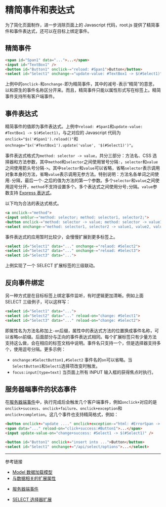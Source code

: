 # 精简事件和表达式

为了简化页面制作，进一步消除页面上的 Javascript 代码，root.js 提供了精简事件和事件表达式，还可以在目标上绑定事件。

## 精简事件

```html
<span id="Span1" data="...">...</span>
<input id="TextBox1" />
<button id="Button1" onclick-="reload: #Span1">Button</button>
<select id="Select1" onchange-="update-value: #TextBox1 -> $(#Select1)">
```

上例中的`onclick-`和`onchange-`即为精简事件，其中的减号`-`表示“精简”的意思，以和原生的事件名称区分开来。而且，精简事件只能以属性形式写在标签上。精简事件支持所有客户端事件。

## 事件表达式

精简事件的值即为事件表达式。上例中`reload: #Span1`和`update-value: #TextBox1 -> $(#Select1)`，与之对应的 Javascript 代码为 `onclick="$s('#Span1').reload()"`和`onchnage="$x('#TextBox1').update('value', '$(#Select1)')"`。

事件表达式格式为`method: selector -> value`，共分三部分：方法名、CSS 选择器和方法参数，其中`method`和`selector`之间使用冒号分隔`:`，`selector`和`value`之间使用箭头号分隔`->`。其中`selector`和`value`可以省略，省略`selector`表示调用对象本身的方法，省略`value`表示调用无参方法。特别说明：方法名各单词之间使用`-`分隔，最后一个`-`之后的值为方法的第一个参数。多个`selector`和`value`之间使用逗号分开，`method`不支持设置多个。多个表达式之间使用分号`;`分隔。`value`参数支持 [Express 表达式](/root.js/express.md)。

以下均为合法的表达式格式。

```html
<a onclick-="method">
<input onblur-="method: selector; method: selector1, selector2;">
<button onclick-="method: selector -> value; method: selector -> value1, value2;">
<select onchange-="method: selector1, selector2 -> value1, value2, value3;">
```

事件表达式的应用暂时比较少，会慢慢扩展到更多标签上。

```html
<select id="Select1" data="..." onchange-="relaod: #Select2">
<select id="Select2" data="..." onchange-="reload: #Select3">
<select id="Select3" data="...">
```

上例实现了一个 SELECT 扩展标签的三级联动。

## 反向事件绑定

另一种方式是在目标标签上绑定事件监听，有时逻辑更加清晰。例如上面 SELECT 三级例子，可以这样写：

```html
<select id="Select1" data="...">
<select id="Select2" data="..." reload-on="change: #Select1">
<select id="Select3" data="..." reload-on="change: #Select2">
```

即属性名为方法名称加上`-on`后缀，属性中的表达式方法的位置换成事件名称，可以省略`on`前缀。后面部分与正向的事件表达式相同。每个扩展标签只有少量方法支持这么做，会在相应的标签文档中说明。事件名只支持一个，但是选择器支持多个，使用逗号分隔。更多示例：

* `onchange:#SelectButton1,#Select2` 事件名的`on`可以省略。当`SelectButton1`和`Select1`选择项改变时触发。
* `focus:input[type=text]` 当页面上所有 INPUT 输入框的获得焦点时执行。

## 服务器端事件的状态事件

在[服务器端事件](/root.js/server.md)中，执行完成后会触发几个客户端事件，例如`onclick+`对应的是`onclick+success`、`onclick+failure`、`onclick+exception`和`onclick+completion`。这几个事件也支持精简格式，例如：

```html
<button onclick+="update ...." onclick+exception-="html: #ErrorSpan -> {data}">Update Button</button>
<span data="..." reload-on="click+success:#Button1">...</span>
<input update-value-on="change+success: #Select1 -> $(#Select1)" />

<button id="Button1" onclick+="insert into ...">Button</button>
<select id="Select1" onchange+="/api/select/options">...</select>
```


---
参考链接

* [Model 数据加载模型](/root.js/model.md)
* [与数据相关的扩展属性](/root.js/data.md)
+ [服务器端事件](/root.js/server.md)
* [SELECT 选择器扩展](/root.js/select.md)
